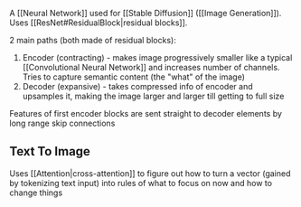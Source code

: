 A [[Neural Network]] used for [[Stable Diffusion]] ([[Image Generation]]).
Uses [[ResNet#ResidualBlock|residual blocks]].

2 main paths (both made of residual blocks):
1. Encoder (contracting) - makes image progressively smaller like a typical [[Convolutional Neural Network]] and increases number of channels. Tries to capture semantic content (the "what" of the image)
2. Decoder (expansive) - takes compressed info of encoder and upsamples it, making the image larger and larger till getting to full size

Features of first encoder blocks are sent straight to decoder elements by long range skip connections

## Text To Image
Uses [[Attention|cross-attention]] to figure out how to turn a vector (gained by tokenizing text input) into rules of what to focus on now and how to change things